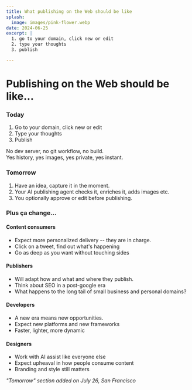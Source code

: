 ```yaml
---
title: What publishing on the Web should be like
splash:
  image: images/pink-flower.webp
date: 2024-06-25
excerpt: |
  1. go to your domain, click new or edit
  2. type your thoughts
  3. publish

---
```


# Publishing on the Web should be like...

### Today

1. Go to your domain, click new or edit
2. Type your thoughts
3. Publish

No dev server, no git workflow, no build.  
Yes history, yes images, yes private, yes instant.

### Tomorrow

1. Have an idea, capture it in the moment.
2. Your AI publishing agent checks it, enriches it, adds images etc.
3. You optionally approve or edit before publishing.

### Plus ça change...

#### Content consumers
- Expect more personalized delivery -- they are in charge.
- Click on a tweet, find out what's happening
- Go as deep as you want without touching sides

#### Publishers
- Will adapt how and what and where they publish.
- Think about SEO in a post-google era
- What happens to the long tail of small business and personal domains?

#### Developers
- A new era means new opportunities.
- Expect new platforms and new frameworks
- Faster, lighter, more dynamic

#### Designers
- Work with AI assist like everyone else
- Expect upheaval in how people consume content
- Branding and style still matters

_"Tomorrow" section added on July 26, San Francisco_
